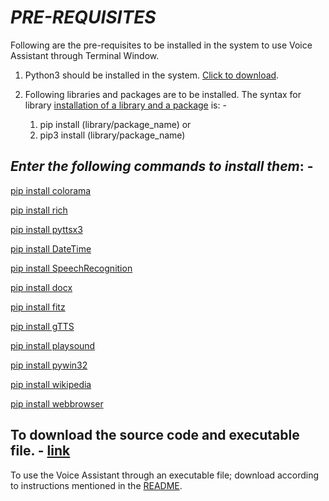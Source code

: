 # *PRE-REQUISITES*

Following are the pre-requisites to be installed in the system to use Voice Assistant through Terminal Window.

1. Python3 should be installed in the system.
[Click to download](https://www.python.org/downloads/).

1. Following libraries and packages are to be installed. The syntax for library [installation of a library and a package](https://packaging.python.org/en/latest/tutorials/installing-packages/) is: -
   1. pip install (library/package\_name)       or
   1. pip3 install (library/package\_name)   

## *Enter the following commands to install them*: -

[pip install colorama](https://pypi.org/project/colorama/)

[](https://pypi.org/project/colorama/)[pip install rich](https://pypi.org/project/rich/)

[pip install pyttsx3](https://pypi.org/project/pyttsx3/)

[pip install DateTime](https://pypi.org/project/DateTime/)

[pip install SpeechRecognition](https://pypi.org/project/SpeechRecognition/)

[pip install docx](https://pypi.org/project/docx/)

[pip install fitz](https://pypi.org/project/fitz/)

[pip install gTTS](https://pypi.org/project/gTTS/)

[pip install playsound](https://pypi.org/project/playsound/)

[pip install pywin32](https://superuser.com/questions/609447/how-to-install-the-win32com-python-library)

[pip install wikipedia](https://pypi.org/project/wikipedia/)

[pip install webbrowser](https://docs.python.org/3/library/webbrowser.html)

## To download the source code and executable file. - [link](https://github.com/SohamRatnaparkhi/Voice-Assistant/releases/tag/v1.0.0)

To use the Voice Assistant through an executable file; download according to instructions mentioned in the [README](https://github.com/SohamRatnaparkhi/Voice-Assistant).
